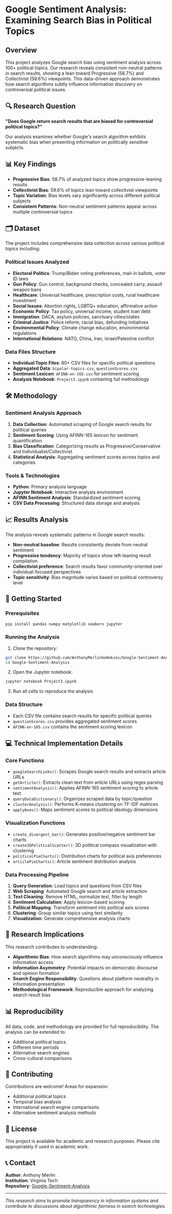 # Google Sentiment Analysis: Examining Search Bias in Political Topics

## Overview

This project analyzes Google search bias using sentiment analysis across 100+ political topics. Our research reveals consistent non-neutral patterns in search results, showing a lean toward Progressive (58.7%) and Collectivist (59.6%) viewpoints. This data-driven approach demonstrates how search algorithms subtly influence information discovery on controversial political issues.

## 🔍 Research Question

**"Does Google return search results that are biased for controversial political topics?"**

Our analysis examines whether Google's search algorithm exhibits systematic bias when presenting information on politically sensitive subjects.

## 📊 Key Findings

- **Progressive Bias**: 58.7% of analyzed topics show progressive-leaning results
- **Collectivist Bias**: 59.6% of topics lean toward collectivist viewpoints
- **Topic Variation**: Bias levels vary significantly across different political subjects
- **Consistent Patterns**: Non-neutral sentiment patterns appear across multiple controversial topics

## 🗂️ Dataset

The project includes comprehensive data collection across various political topics including:

### Political Issues Analyzed
- **Electoral Politics**: Trump/Biden voting preferences, mail-in ballots, voter ID laws
- **Gun Policy**: Gun control, background checks, concealed carry, assault weapon bans
- **Healthcare**: Universal healthcare, prescription costs, rural healthcare investment
- **Social Issues**: Abortion rights, LGBTQ+ education, affirmative action
- **Economic Policy**: Tax policy, universal income, student loan debt
- **Immigration**: DACA, asylum policies, sanctuary cities/states
- **Criminal Justice**: Police reform, racial bias, defunding initiatives
- **Environmental Policy**: Climate change education, environmental regulations
- **International Relations**: NATO, China, Iran, Israel/Palestine conflict

### Data Files Structure
- **Individual Topic Files**: 80+ CSV files for specific political questions
- **Aggregated Data**: `bipolar-topics.csv`, `questionScores.csv`
- **Sentiment Lexicon**: `AFINN-en-165.csv` for sentiment scoring
- **Analysis Notebook**: `Project3.ipynb` containing full methodology

## 🛠️ Methodology

### Sentiment Analysis Approach
1. **Data Collection**: Automated scraping of Google search results for political queries
2. **Sentiment Scoring**: Using AFINN-165 lexicon for sentiment quantification
3. **Bias Classification**: Categorizing results as Progressive/Conservative and Individualist/Collectivist
4. **Statistical Analysis**: Aggregating sentiment scores across topics and categories

### Tools & Technologies
- **Python**: Primary analysis language
- **Jupyter Notebook**: Interactive analysis environment
- **AFINN Sentiment Analysis**: Standardized sentiment scoring
- **CSV Data Processing**: Structured data storage and analysis

## 📈 Results Analysis

The analysis reveals systematic patterns in Google search results:

- **Non-neutral baseline**: Results consistently deviate from neutral sentiment
- **Progressive tendency**: Majority of topics show left-leaning result compilation
- **Collectivist preference**: Search results favor community-oriented over individual-focused perspectives
- **Topic sensitivity**: Bias magnitude varies based on political controversy level

## 🚀 Getting Started

### Prerequisites
```bash
pip install pandas numpy matplotlib seaborn jupyter
```

### Running the Analysis
1. Clone the repository:
```bash
git clone https://github.com/AnthonyMerlinGoHokies/Google-Sentiment-Analysis.git
cd Google-Sentiment-Analysis
```

2. Open the Jupyter notebook:
```bash
jupyter notebook Project3.ipynb
```

3. Run all cells to reproduce the analysis

### Data Structure
- Each CSV file contains search results for specific political queries
- `questionScores.csv` provides aggregated sentiment scores
- `AFINN-en-165.csv` contains the sentiment scoring lexicon

## 💻 Technical Implementation Details

### Core Functions
- `googleSearchLinks()`: Scrapes Google search results and extracts article URLs
- `getArticle()`: Extracts clean text from article URLs using regex parsing
- `sentimentAnalysis()`: Applies AFINN-165 sentiment scoring to article text
- `queryDataDictionary()`: Organizes scraped data by topic/question
- `clusterAnalysis()`: Performs K-means clustering on TF-IDF matrices
- `applyAxes()`: Maps sentiment scores to political ideology dimensions

### Visualization Functions
- `create_divergent_bar()`: Generates positive/negative sentiment bar charts
- `create3DPoliticalScatter()`: 3D political compass visualization with clustering
- `politicalPieCharts()`: Distribution charts for political axis preferences
- `articlePieCharts()`: Article sentiment distribution analysis

### Data Processing Pipeline
1. **Query Generation**: Load topics and questions from CSV files
2. **Web Scraping**: Automated Google search and article extraction
3. **Text Cleaning**: Remove HTML, normalize text, filter by length
4. **Sentiment Calculation**: Apply lexicon-based scoring
5. **Political Mapping**: Transform sentiment into political axis scores
6. **Clustering**: Group similar topics using text similarity
7. **Visualization**: Generate comprehensive analysis charts

## 🔬 Research Implications

This research contributes to understanding:
- **Algorithmic Bias**: How search algorithms may unconsciously influence information access
- **Information Asymmetry**: Potential impacts on democratic discourse and opinion formation
- **Search Engine Responsibility**: Questions about platform neutrality in information presentation
- **Methodological Framework**: Reproducible approach for analyzing search result bias

## 📊 Reproducibility

All data, code, and methodology are provided for full reproducibility. The analysis can be extended to:
- Additional political topics
- Different time periods
- Alternative search engines
- Cross-cultural comparisons

## 🤝 Contributing

Contributions are welcome! Areas for expansion:
- Additional political topics
- Temporal bias analysis
- International search engine comparisons
- Alternative sentiment analysis methods

## 📄 License

This project is available for academic and research purposes. Please cite appropriately if used in academic work.

## 📞 Contact

**Author**: Anthony Merlin  
**Institution**: Virginia Tech  
**Repository**: [Google-Sentiment-Analysis](https://github.com/AnthonyMerlinGoHokies/Google-Sentiment-Analysis)

---

*This research aims to promote transparency in information systems and contribute to discussions about algorithmic fairness in search technologies.*
